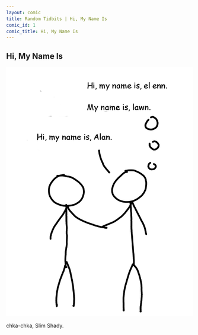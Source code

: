 ```yaml
---
layout: comic
title: Random Tidbits | Hi, My Name Is
comic_id: 1
comic_title: Hi, My Name Is
---
```


## Hi, My Name Is

![](/assets/images/1.png)

chka-chka, Slim Shady.

